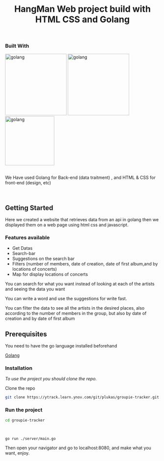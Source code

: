 <div align="center">
    

  <h1 align="center">HangMan Web project build with HTML CSS and Golang</h1>

  <p align="center">
    <br />
  </p>
</div>


<!-- ABOUT THE PROJECT -->
### Built With

<img src="https://upload.wikimedia.org/wikipedia/commons/thumb/0/05/Go_Logo_Blue.svg/768px-Go_Logo_Blue.svg.png?20191207190041" alt="golang" width="200">
<img src="https://upload.wikimedia.org/wikipedia/commons/thumb/6/61/HTML5_logo_and_wordmark.svg/768px-HTML5_logo_and_wordmark.svg.png?20170517184425" alt="golang" width="200">
<img src="https://upload.wikimedia.org/wikipedia/commons/thumb/d/d5/CSS3_logo_and_wordmark.svg/544px-CSS3_logo_and_wordmark.svg.png" alt="golang" width="160">

<br>
<br>

We Have used Golang for Back-end (data traitment) , and HTML & CSS for front-end (design, etc)

</br>


<!-- GETTING STARTED -->
## Getting Started

Here we created a website that retrieves data from an api in golang then we displayed them on a web page using html css and javascript.


### Features available

<ul>
  <li>Get Datas</li>
  <li>Search-bar</li>
  <li>Suggestions on the search bar</li>
  <li>Filters (number of members, date of creation, date of first album,and by locations of concerts)</li>
  <li>Map for display locations of concerts</li>
</ul>


You can search for what you want instead of looking at each of the artists and seeing the data you want 

You can write a word and use the suggestions for write fast.

You can filter the data to see all the artists in the desired places, also according to the number of members in the group, but also by date of creation and by date of first album




## Prerequisites
You need to have the go language installed beforehand

[Golang](https://go.dev/dl/)

### Installation

_To use the project you should clone the repo._

Clone the repo
   ```sh
   git clone https://ytrack.learn.ynov.com/git/plukas/groupie-tracker.git
   ```


<!-- RUN THE PROJECT -->
### Run the project
```bash
cd groupie-tracker
```
</br>

```bash
go run ./server/main.go
```

Then open your navigator and go to localhost:8080, and make what you want, enjoy.